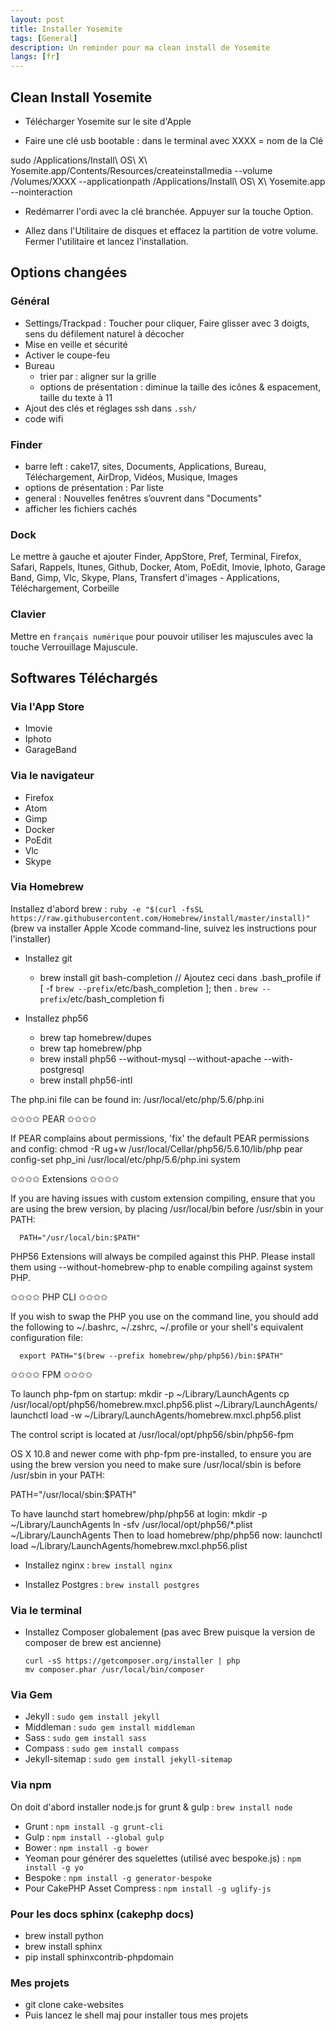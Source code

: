 ```yaml
---
layout: post
title: Installer Yosemite
tags: [General]
description: Un reminder pour ma clean install de Yosemite
langs: [fr]
---
```


## Clean Install Yosemite

- Télécharger Yosemite sur le site d'Apple

- Faire une clé usb bootable : dans le terminal avec XXXX = nom de la Clé

sudo /Applications/Install\ OS\ X\ Yosemite.app/Contents/Resources/createinstallmedia --volume /Volumes/XXXX --applicationpath /Applications/Install\ OS\ X\ Yosemite.app --nointeraction

- Redémarrer l'ordi avec la clé branchée. Appuyer sur la touche Option.

- Allez dans l'Utilitaire de disques et effacez la partition de votre volume. Fermer l'utilitaire et lancez l'installation.


## Options changées

### Général

- Settings/Trackpad : Toucher pour cliquer, Faire glisser avec 3 doigts, sens du défilement naturel à décocher
- Mise en veille et sécurité
- Activer le coupe-feu
- Bureau
    - trier par : aligner sur la grille
    - options de présentation : diminue la taille des icônes & espacement, taille du texte à 11
- Ajout des clés et réglages ssh dans `.ssh/`
- code wifi

### Finder

- barre left : cake17, sites, Documents, Applications, Bureau, Téléchargement, AirDrop, Vidéos, Musique, Images
- options de présentation : Par liste
- general : Nouvelles fenêtres s’ouvrent dans "Documents"
- afficher les fichiers cachés

### Dock

Le mettre à gauche et ajouter Finder, AppStore, Pref, Terminal, Firefox, Safari, Rappels, Itunes, Github, Docker, Atom, PoEdit, Imovie, Iphoto, Garage Band, Gimp, Vlc, Skype, Plans, Transfert d'images - Applications, Téléchargement, Corbeille

### Clavier

Mettre en `français numérique` pour pouvoir utiliser les majuscules avec la touche Verrouillage Majuscule.


## Softwares Téléchargés

### Via l'App Store

- Imovie
- Iphoto
- GarageBand

### Via le navigateur

- Firefox
- Atom
- Gimp
- Docker
- PoEdit
- Vlc
- Skype

### Via Homebrew

Installez d'abord brew : `ruby -e "$(curl -fsSL https://raw.githubusercontent.com/Homebrew/install/master/install)"`
(brew va installer Apple Xcode command-line, suivez les instructions pour l'installer)

- Installez git

    - brew install git bash-completion
        // Ajoutez ceci dans .bash_profile
        if [ -f `brew --prefix`/etc/bash_completion ]; then
          . `brew --prefix`/etc/bash_completion
        fi


- Installez php56

    - brew tap homebrew/dupes
    - brew tap homebrew/php
    - brew install php56 --without-mysql --without-apache --with-postgresql
    - brew install php56-intl

The php.ini file can be found in:
    /usr/local/etc/php/5.6/php.ini

✩✩✩✩ PEAR ✩✩✩✩

If PEAR complains about permissions, 'fix' the default PEAR permissions and config:
    chmod -R ug+w /usr/local/Cellar/php56/5.6.10/lib/php
    pear config-set php_ini /usr/local/etc/php/5.6/php.ini system

✩✩✩✩ Extensions ✩✩✩✩

If you are having issues with custom extension compiling, ensure that
you are using the brew version, by placing /usr/local/bin before /usr/sbin in your PATH:

      PATH="/usr/local/bin:$PATH"

PHP56 Extensions will always be compiled against this PHP. Please install them
using --without-homebrew-php to enable compiling against system PHP.

✩✩✩✩ PHP CLI ✩✩✩✩

If you wish to swap the PHP you use on the command line, you should add the following to ~/.bashrc,
~/.zshrc, ~/.profile or your shell's equivalent configuration file:

      export PATH="$(brew --prefix homebrew/php/php56)/bin:$PATH"

✩✩✩✩ FPM ✩✩✩✩

To launch php-fpm on startup:
    mkdir -p ~/Library/LaunchAgents
    cp /usr/local/opt/php56/homebrew.mxcl.php56.plist ~/Library/LaunchAgents/
    launchctl load -w ~/Library/LaunchAgents/homebrew.mxcl.php56.plist

The control script is located at /usr/local/opt/php56/sbin/php56-fpm

OS X 10.8 and newer come with php-fpm pre-installed, to ensure you are using the brew version you need to make sure /usr/local/sbin is before /usr/sbin in your PATH:

  PATH="/usr/local/sbin:$PATH"

To have launchd start homebrew/php/php56 at login:
    mkdir -p ~/Library/LaunchAgents
    ln -sfv /usr/local/opt/php56/*.plist ~/Library/LaunchAgents
Then to load homebrew/php/php56 now:
    launchctl load ~/Library/LaunchAgents/homebrew.mxcl.php56.plist

- Installez nginx : `brew install nginx`

- Installez Postgres : `brew install postgres`

### Via le terminal

- Installez Composer globalement (pas avec Brew puisque la version de composer de brew est ancienne)

      curl -sS https://getcomposer.org/installer | php
      mv composer.phar /usr/local/bin/composer


### Via Gem

- Jekyll : `sudo gem install jekyll`
- Middleman : `sudo gem install middleman`
- Sass : `sudo gem install sass`
- Compass : `sudo gem install compass`
- Jekyll-sitemap : `sudo gem install jekyll-sitemap`

### Via npm

On doit d'abord installer node.js for grunt & gulp : `brew install node`

- Grunt : `npm install -g grunt-cli`
- Gulp : `npm install --global gulp`
- Bower : `npm install -g bower`
- Yeoman pour générer des squelettes (utilisé avec bespoke.js) : `npm install -g yo`
- Bespoke : `npm install -g generator-bespoke`
- Pour CakePHP Asset Compress : `npm install -g uglify-js`

### Pour les docs sphinx (cakephp docs)

- brew install python
- brew install sphinx
- pip install sphinxcontrib-phpdomain

### Mes projets

- git clone cake-websites
- Puis lancez le shell maj pour installer tous mes projets
